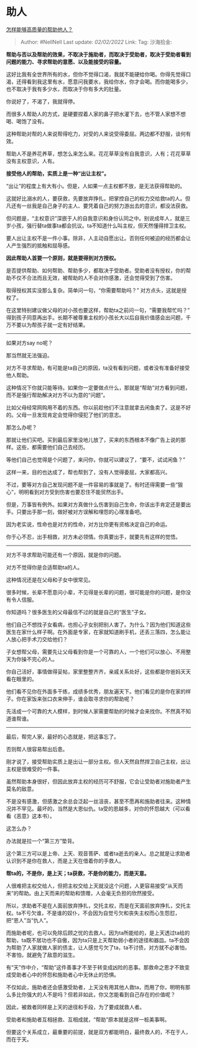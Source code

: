 # 助人
[怎样能够高质量的帮助他人？](https://www.zhihu.com/question/463542383/answer/2328814044)

> Author: #NellNell
> Last update: *02/02/2022*
> Link:
> Tag:
> 沙海拾金:

**帮助与否以及帮助的效果，不取决于施助者，而取决于受助者，取决于受助者看到问题的能力、寻求帮助的意愿、以及能接受的容量。**

这好比我有全世界所有的水，但你不觉得口渴，我就不能硬给你喝。你得先觉得口渴，还得看到我这里有水，愿意问我要水，我给你水，你才会喝。而你能喝多少，也不取决于我有多少水，而取决于你有多大的肚量。

你说好了，不渴了，我就得停。

而很多人帮助人的方式，是硬要捏着人家的鼻子把水灌下去，也不管人家想不想喝、喝饱了没有。

这种帮助对帮的人来说帮得吃力，对受的人来说受得委屈。两边都不舒服，谈何有效。

帮助人不是养花养草，想怎么来怎么来。花花草草没有自我意识，人有；花花草草没有主权意识，人有。

**接受他人的帮助，实质上是一种“出让主权”。**

“出让”的程度上有大有小。但是，人如果一点主权都不放，是无法获得帮助的。

这就好比溺水的人，要获救，先要放弃挣扎，把掌控自己的权力交给救ta的人。但凡还有一丝我是自己身子的主人、要凭着自己的努力游出去的意识，都没法获救。

但问题是，“主权意识”深嵌于人的自我意识和身份认同之中。别说成年人，就是三岁小孩，强行替ta做事ta都会抗议。ta不知道什么叫主权，但天然懂得捍卫主权。

要人出让主权不是一件小事。除非，人主动自愿出让。否则任何被迫的经历都会让人产生强烈的抵触和屈辱感。

**因此帮助人首要一个原则，就是要得到对方授权。**

是否提供帮助、如何帮助、帮助多少，都取决于受助者。受助者没有授权，你的帮助不仅不合法而且无效，被帮助的人不会对你感激，还会觉得受到了伤害。

取得授权其实没那么复杂。简单问一句，“你需要帮助吗？” 对方点头，这就是授权了。

在这里特别建议做父母的对小孩也要这样，帮助ta之前问一句，“需要我帮忙吗？” 得到孩子同意再出手。长期不被尊重主权的小孩长大以后自我价值感会出问题，千万不要以为帮孩子就一定有好结果。

---

如果对方say no呢？

那当然就无法强迫。

对方不寻求帮助，有可能是ta自己的原因，ta没有看到问题，或者没有准备好接受他人帮助。

这种情况下你就只能等待。如果你一定要做点什么，那就是“帮助”对方看到问题，而不是强行帮助解决对方不以为意的“问题”。

比如父母经常网购用不着的东西。你以前趁他们不注意就拿去闲鱼卖了。这是不好的。父母一旦发现肯定会觉得你侵犯了他们的意志。

那怎么办呢？

那就让他们买吧。买到最后家里没地儿放了，买来的东西根本不像广告上说的那样。这些，都需要他们自己去经历。

等他们自己也觉得是个问题了，来问你，你就可以建议了，“要不，试试闲鱼？”

这样一来，目的也达成了，帮也帮到了，没有人觉得委屈，大家都高兴。

不过，要等对方自己发现问题不是一件容易的事就是了。有时还得需要一些“狠心”，明明看到对方受到伤害也要忍住不能贸然出手。

但是，万事皆有例外。如果对方真做什么伤害到自己生命，你该出手肯定还是要出手。只要出手那一刻，做好被对方误解和埋怨的心理准备吧。

因为老实说，性命也是对方的性命，对方比你更有资格决定自己的命运。

你于心不忍，出手相救，对方未必领情。你真要出手，就要先有这样的觉悟。

---

对方不寻求帮助可能还有一个原因，就是你的问题。

对方不觉得你是合适帮助ta的人。

这种情况还是在父母和子女中很常见。

很多时候，长辈不愿意问小辈，不见得是长辈的问题，很可能是你的问题，是你没有令人信服。

你知道吗？很多医生的父母最信不过的就是自己的“医生”子女。

他们自己不想找子女看病，也担心子女别把别人害了。为什么？因为他们知道这些医生在家什么样子啊。在外面是专家，在家就知道刷手机，还丢三落四，怎么能让人放心把手术刀交给他们？

子女想帮父母，需要先让父母看到你是一个可靠的人，一个他们可以放心、不用整天为你操不完心的人。

你自己活好，事情做得妥帖，家里整整齐齐，亲戚关系处好，这些都是你爸妈天天看在眼里的。

他们看不见你在外面多干练，成绩多优秀，朋友遍天下。他们看见的是你在家的样子。你在家饭来张口衣来伸手，谁会取寻求你的帮助呢？

先活成一个可靠的大人模样，到时候人家需要帮助的时候才会来找你。不然真不知道谁帮谁。

---

最后，帮完人家，最好的心态就是，把这事忘了。

否则帮人很容易帮出后患。

刚才说了，接受帮助实质上是出让一部分主权。但人天然自然捍卫自己主权，出让主权是很难受的一件事。

虽然帮助本身很好，但因此放弃主权的经历可不舒服，它会让受助者对施助者产生莫名的敌意。

不是没有感激，但感激之余总会泛起一丝沮丧，甚至不愿再和施助者往来。这种情况并不罕见。最坏的，当然是大恩似仇。ta受的恩越多，对你的怀怨越大（可以看看《恶意》这本书）。

这怎么办？

办法就是拉一个“第三方”垫背。

这个第三方可以是上帝、上天、观音菩萨、或者ta逝去的亲人。总之就是让求助者认识到不是你在救人，而是上天在借着你的手救人。

**帮ta的，不是你，是上天；ta获救，不是你的能力，而是天意。**

人很难把主权交给人，但把主权交给上天就没这个问题，人更容易接受“从天而来”的帮助。由上天而来的帮助和馈赠，人会毫无负担的欣然接受。

所以，求助者不是在人面前放弃挣扎，交托主权，而是在天面前放弃挣扎，交托主权。ta不亏欠谁，不是谁的奴仆，不会因为自觉亏欠和丧失主权而心生怨怼，把“恩人”当“仇人”。

而施助者呢，也可以免除后顾之忧的去救人。因为ta所能给的，是上天透过ta给的帮助，ta既不居功也不自傲，因为ta只是上天帮助弱小者的途径和器皿。ta不会因为帮助了人家就做人家的债主，让人感觉亏欠了ta，ta不讨债，对方就不必害怕，不害怕，就避免了敌意的滋生。

有“天”作中介，“帮助”这件善事才不至于转变成凶险的恶事。那救命之恩才不致变成受助者心中的怀怨和施助者心中无休止的恐惧。

不仅如此，施助者还会感激受助者，上天没有用其他人救ta，而用了你，明明有那么多比你强大的人不是吗？但若非如此，你又怎能看到自己存在的价值呢？

因此，被救者同样是上天的途径和手段，为了要成就救人者。

受助者和施助者互相拯救、互相成就，“帮助”原本就是这样一桩美事啊。

但要这个关系成立，最重要的前提，就是双方都能明白，最终救人的，不在于人，而在于天。
